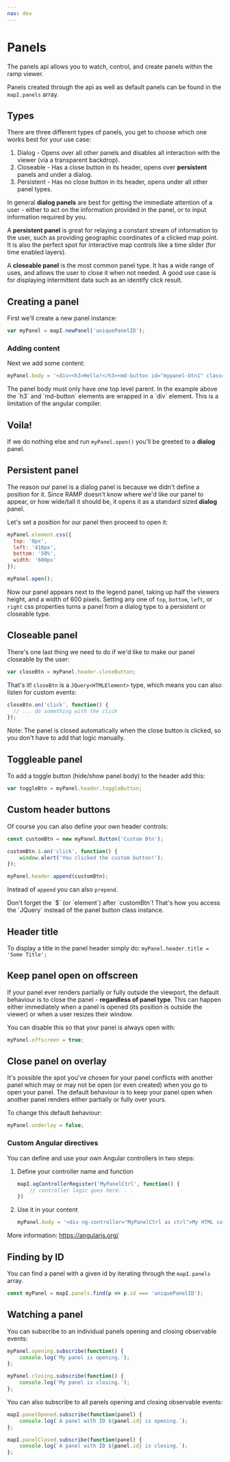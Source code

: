 ```yaml
---
nav: dev
---
```


# Panels

The panels api allows you to watch, control, and create panels within the ramp viewer.

Panels created through the api as well as default panels can be found in the `mapI.panels` array.

## Types

There are three different types of panels, you get to choose which one works best for your use case:

1. Dialog - Opens over all other panels and disables all interaction with the viewer (via a transparent backdrop).
2. Closeable - Has a close button in its header, opens over **persistent** panels and under a dialog.
3. Persistent - Has no close button in its header, opens under all other panel types.

In general **dialog panels** are best for getting the immediate attention of a user - either to act on the information provided in the panel, or to input information required by you.

A **persistent panel** is great for relaying a constant stream of information to the user, such as providing geographic coordinates of a clicked map point. It is also the perfect spot for interactive map controls like a time slider (for
time enabled layers).

A **closeable panel** is the most common panel type. It has a wide range of uses, and allows the user to close it when not needed. A good use case is for displaying intermittent data such as an identify click result.

## Creating a panel

First we'll create a new panel instance:

```js
var myPanel = mapI.newPanel('uniquePanelID');
```

### Adding content

Next we add some content:

```js
myPanel.body = '<div><h3>Hello!</h3><md-button id="mypanel-btn1" class="md-raised md-primary">Click me!</md-button></div>';
```

<p class="warning">
  The panel body must only have one top level parent. In the example above the `h3` and `md-button` elements are wrapped in a
  `div` element. This is a limitation of the angular compiler.
</p>

## Voila!

If we do nothing else and run `myPanel.open()` you'll be greeted to a **dialog** panel.

## Persistent panel

The reason our panel is a dialog panel is because we didn't define a position for it. Since RAMP doesn't know
where we'd like our panel to appear, or how wide/tall it should be, it opens it as a standard sized **dialog** panel.

Let's set a position for our panel then proceed to open it:

```js
myPanel.element.css({
  top: '0px',
  left: '410px',
  bottom: '50%',
  width: '600px'
});

myPanel.open();
```

Now our panel appears next to the legend panel, taking up half the viewers height, and a width of 600 pixels. Setting any one of
`top`, `bottom`, `left`, or `right` css properties turns a panel from a dialog type to a persistent or closeable type.

## Closeable panel

There's one last thing we need to do if we'd like to make our panel closeable by the user:

```js
var closeBtn = myPanel.header.closeButton;
```

That's it! `closeBtn` is a `JQuery<HTMLElement>` type, which means you can also listen for custom events:

```js
closeBtn.on('click', function() {
  // ... do something with the click
});
```

Note: The panel is closed automatically when the close button is clicked, so you don't have to add that logic manually.

## Toggleable panel

To add a toggle button (hide/show panel body) to the header add this:

```js
var toggleBtn = myPanel.header.toggleButton;
```

## Custom header buttons

Of course you can also define your own header controls:

```js
const customBtn = new myPanel.Button('Custom Btn');

customBtn.$.on('click', function() {
    window.alert('You clicked the custom button!');
});

myPanel.header.append(customBtn);
```

Instead of `append` you can also `prepend`.

<p class="tip">
  Don't forget the `$` (or `element`) after `customBtn`! That's how you access the `JQuery<HTMLElement>` instead of the
  panel button class instance.
</p>

## Header title

To display a title in the panel header simply do: `myPanel.header.title = 'Some Title';`

## Keep panel open on offscreen

If your panel ever renders partially or fully outside the viewport, the default behaviour is to close the panel -
**regardless of panel type**. This can happen either immediately when a panel is opened (its position is outside the viewer)
or when a user resizes their window.

You can disable this so that your panel is always open with:

```js
myPanel.offscreen = true;
```

## Close panel on overlay

It's possible the spot you've chosen for your panel conflicts with another panel which may or may not be open (or even created)
when you go to open your panel. The default behaviour is to keep your panel open when another panel renders either partially or
fully over yours.

To change this default behaviour:

```js
myPanel.underlay = false;
```



### Custom Angular directives
You can define and use your own Angular controllers in two steps:

1. Define your controller name and function
    ```js
    mapI.agControllerRegister('MyPanelCtrl', function() {
        // controller logic goes here. . .
    })
    ```
2. Use it in your content
   ```js
   myPanel.body = '<div ng-controller="MyPanelCtrl as ctrl">My HTML content</div>';
   ```

More information: https://angularjs.org/

## Finding by ID

You can find a panel with a given id by iterating through the `mapI.panels` array.

```js
const myPanel = mapI.panels.find(p => p.id === 'uniquePanelID');
```



## Watching a panel

You can subscribe to an individual panels opening and closing observable events:

```js
myPanel.opening.subscribe(function() {
    console.log('My panel is opening.');
};

myPanel.closing.subscribe(function() {
    console.log('My panel is closing.');
};
```

You can also subscribe to all panels opening and closing observable events:

```js
mapI.panelOpened.subscribe(function(panel) {
    console.log(`A panel with ID ${panel.id} is opening.`);
};

mapI.panelClosed.subscribe(function(panel) {
    console.log(`A panel with ID ${panel.id} is closing.`);
};
```